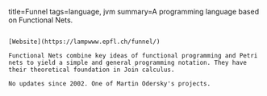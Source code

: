 title=Funnel
tags=language, jvm
summary=A programming language based on Functional Nets. 
~~~~~~

[Website](https://lampwww.epfl.ch/funnel/)

Functional Nets combine key ideas of functional programming and Petri nets to yield a simple and general programming notation. They have their theoretical foundation in Join calculus. 

No updates since 2002. One of Martin Odersky's projects.
